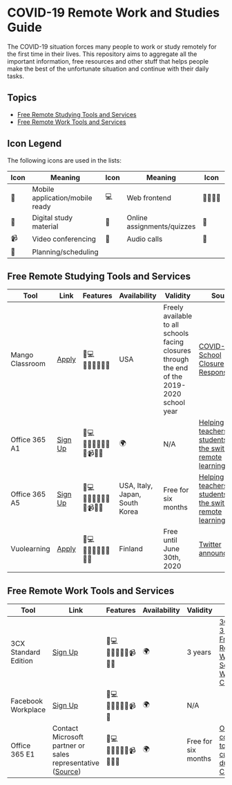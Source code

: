 # COVID-19 Remote Work and Studies Guide

The COVID-19 situation forces many people to work or study remotely for the first time in their lives. This repository aims to aggregate all the important information, free resources and other stuff that helps people make the best of the unfortunate situation and continue with their daily tasks.

## Topics
- [Free Remote Studying Tools and Services](#free-remote-studying-tools-and-services)
- [Free Remote Work Tools and Services](#free-remote-work-tools-and-services)

## Icon Legend
The following icons are used in the lists:

Icon|Meaning|Icon|Meaning|Icon|Meaning
----|-------|----|-------|----|-------
📱|Mobile application/mobile ready|💻|Web frontend|👨‍👩‍👧‍👦|Groups/courses
📖|Digital study material|📝|Online assignments/quizzes|📁|File storage
📹|Video conferencing|🎤|Audio calls|📧|Email/messaging/forum
📅|Planning/scheduling

## Free Remote Studying Tools and Services

Tool|Link|Features|Availability|Validity|Source
----|----|--------|------------|-----------|------
Mango Classroom|[Apply](https://mangolanguages.com/info/covid19-response.cfm)|📱💻👨‍👩‍👧‍👦📖📝|USA|Freely available to all schools facing closures through the end of the 2019-2020 school year|[COVID-19 School Closure Response](https://mangolanguages.com/info/covid19-response.cfm)
Office 365 A1|[Sign Up](https://www.microsoft.com/en-us/microsoft-365/academic/compare-office-365-education-plans?activetab=tab:primaryr1)|📱💻👨‍👩‍👧‍👦📖📝📁📹🎤📧|🌍|N/A|[Helping teachers and students make the switch to remote learning](https://www.microsoft.com/en-us/microsoft-365/blog/2020/03/11/helping-teachers-students-switch-remote-learning/)
Office 365 A5|[Sign Up](https://www.microsoft.com/en-us/microsoft-365/academic/compare-office-365-education-plans?activetab=tab:primaryr1)|📱💻👨‍👩‍👧‍👦📖📝📁📹🎤📧|USA, Italy, Japan, South Korea|Free for six months|[Helping teachers and students make the switch to remote learning](https://www.microsoft.com/en-us/microsoft-365/blog/2020/03/11/helping-teachers-students-switch-remote-learning/)
Vuolearning|[Apply](https://www.etakoulu.fi/)|📱💻👨‍👩‍👧‍👦📖📝📁📧|Finland|Free until June 30th, 2020|[Twitter announcement](https://twitter.com/Vuolearning/status/1238509445543612416)


## Free Remote Work Tools and Services

Tool|Link|Features|Availability|Validity|Source
----|----|--------|------------|-----------|------
3CX Standard Edition|[Sign Up](https://www.3cx.com/phone-system/covid-19-remote-working/)|📱💻👨‍👩‍👧‍👦📁📹🎤📧|🌍|3 years|[3CX Offers 3 years Free Remote Working Solution in Wake of Covid-19](https://www.3cx.com/blog/news/covid-19-remote-working/)
Facebook Workplace|[Sign Up](https://www.facebook.com/workplace)|📱💻👨‍👩‍👧‍👦📁📹📧|🌍|N/A|
Office 365 E1|Contact Microsoft partner or sales representative ([Source](https://www.microsoft.com/en-us/microsoft-365/blog/2020/03/05/our-commitment-to-customers-during-covid-19/))|📱💻👨‍👩‍👧‍👦📁📹🎤📧📅|🌍|Free for six months|[Our commitment to customers during COVID-19](https://www.microsoft.com/en-us/microsoft-365/blog/2020/03/05/our-commitment-to-customers-during-covid-19/)

